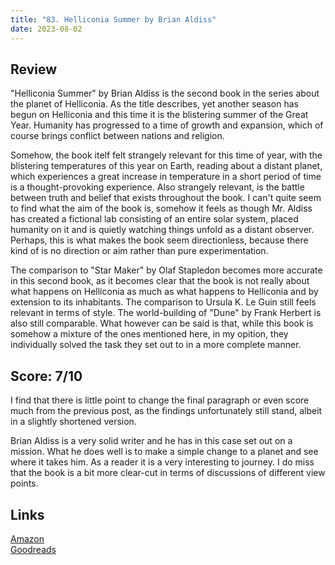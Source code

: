 ```yaml
---
title: "83. Helliconia Summer by Brian Aldiss"
date: 2023-08-02
---
```

## Review
"Helliconia Summer" by Brian Aldiss is the second book in the series about the planet of Helliconia. As the title describes, yet another season has begun on Helliconia and this time it is the blistering summer of the Great Year. Humanity has progressed to a time of growth and expansion, which of course brings conflict between nations and religion.

Somehow, the book itelf felt strangely relevant for this time of year, with the blistering temperatures of this year on Earth, reading about a distant planet, which experiences a great increase in temperature in a short period of time is a thought-provoking experience. Also strangely relevant, is the battle between truth and belief that exists throughout the book. I can't quite seem to find what the aim of the book is, somehow it feels as though Mr. Aldiss has created a fictional lab consisting of an entire solar system, placed humanity on it and is quietly watching things unfold as a distant observer. Perhaps, this is what makes the book seem directionless, because there kind of is no direction or aim rather than pure experimentation.

The comparison to "Star Maker" by Olaf Stapledon becomes more accurate in this second book, as it becomes clear that the book is not really about what happens on Helliconia as much as what happens to Helliconia and by extension to its inhabitants. The comparison to Ursula K. Le Guin still feels relevant in terms of style. The world-building of "Dune" by Frank Herbert is also still comparable. What however can be said is that, while this book is somehow a mixture of the ones mentioned here, in my opition, they individually solved the task they set out to in a more complete manner.
## Score: 7/10
I find that there is little point to change the final paragraph or even score much from the previous post, as the findings unfortunately still stand, albeit in a slightly shortened version.

Brian Aldiss is a very solid writer and he has in this case set out on a mission. What he does well is to make a simple change to a planet and see where it takes him. As a reader it is a very interesting to journey. I do miss that the book is a bit more clear-cut in terms of discussions of different view points.
## Links
[Amazon](https://www.amazon.com/Helliconia-Spring-Brian-W-Aldiss/dp/0441326269/ref=sr_1_4?crid=107V52CJPPC28&amp;keywords=helliconia&amp;qid=1688738668&amp;sprefix=helliconi%252Caps%252C180&amp;sr=8-4&_encoding=UTF8&tag=phorys-20&linkCode=ur2&linkId=246d5c38a35b3a27f0a81f0560559f6a&camp=1789&creative=9325)<br>
[Goodreads](https://www.goodreads.com/book/show/672243)
